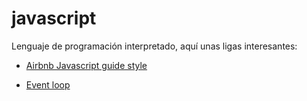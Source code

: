 javascript
==========

Lenguaje de programación interpretado, aquí unas ligas interesantes:

* [Airbnb Javascript guide style](https://github.com/airbnb/javascript/blob/master/README.md)

* [Event loop](http://blog.carbonfive.com/2013/10/27/the-javascript-event-loop-explained/)

